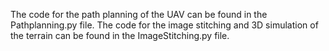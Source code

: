 The code for the path planning of the UAV can be found in the Pathplanning.py file. 
The code for the image stitching and 3D simulation of the terrain can be found in the ImageStitching.py file.
